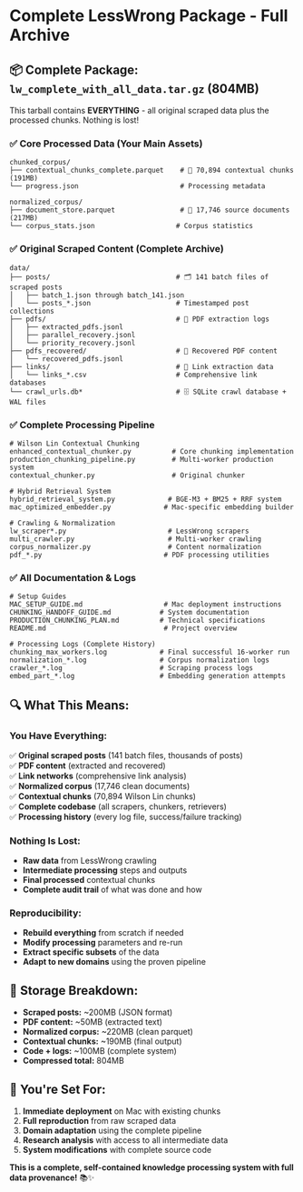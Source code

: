 # Complete LessWrong Package - Full Archive

## 📦 Complete Package: `lw_complete_with_all_data.tar.gz` (804MB)

This tarball contains **EVERYTHING** - all original scraped data plus the processed chunks. Nothing is lost!

### ✅ **Core Processed Data** (Your Main Assets)
```
chunked_corpus/
├── contextual_chunks_complete.parquet    # 🎯 70,894 contextual chunks (191MB)
└── progress.json                         # Processing metadata

normalized_corpus/  
├── document_store.parquet                # 🎯 17,746 source documents (217MB)
└── corpus_stats.json                    # Corpus statistics
```

### ✅ **Original Scraped Content** (Complete Archive)
```
data/
├── posts/                               # 🗂️ 141 batch files of scraped posts
│   ├── batch_1.json through batch_141.json
│   └── posts_*.json                     # Timestamped post collections
├── pdfs/                                # 📄 PDF extraction logs  
│   ├── extracted_pdfs.jsonl
│   ├── parallel_recovery.jsonl
│   └── priority_recovery.jsonl
├── pdfs_recovered/                      # 📄 Recovered PDF content
│   └── recovered_pdfs.jsonl
├── links/                               # 🔗 Link extraction data
│   └── links_*.csv                      # Comprehensive link databases
└── crawl_urls.db*                       # 🗄️ SQLite crawl database + WAL files
```

### ✅ **Complete Processing Pipeline** 
```
# Wilson Lin Contextual Chunking
enhanced_contextual_chunker.py          # Core chunking implementation
production_chunking_pipeline.py         # Multi-worker production system
contextual_chunker.py                   # Original chunker

# Hybrid Retrieval System  
hybrid_retrieval_system.py             # BGE-M3 + BM25 + RRF system
mac_optimized_embedder.py             # Mac-specific embedding builder

# Crawling & Normalization
lw_scraper*.py                         # LessWrong scrapers
multi_crawler.py                       # Multi-worker crawling
corpus_normalizer.py                   # Content normalization
pdf_*.py                              # PDF processing utilities
```

### ✅ **All Documentation & Logs**
```
# Setup Guides
MAC_SETUP_GUIDE.md                    # Mac deployment instructions
CHUNKING_HANDOFF_GUIDE.md            # System documentation
PRODUCTION_CHUNKING_PLAN.md          # Technical specifications
README.md                             # Project overview

# Processing Logs (Complete History)
chunking_max_workers.log             # Final successful 16-worker run
normalization_*.log                  # Corpus normalization logs
crawler_*.log                        # Scraping process logs
embed_part_*.log                     # Embedding generation attempts
```

## 🔍 **What This Means:**

### **You Have Everything:**
✅ **Original scraped posts** (141 batch files, thousands of posts)  
✅ **PDF content** (extracted and recovered)  
✅ **Link networks** (comprehensive link analysis)  
✅ **Normalized corpus** (17,746 clean documents)  
✅ **Contextual chunks** (70,894 Wilson Lin chunks)  
✅ **Complete codebase** (all scrapers, chunkers, retrievers)  
✅ **Processing history** (every log file, success/failure tracking)  

### **Nothing Is Lost:**
- **Raw data** from LessWrong crawling
- **Intermediate processing** steps and outputs  
- **Final processed** contextual chunks
- **Complete audit trail** of what was done and how

### **Reproducibility:**
- **Rebuild everything** from scratch if needed
- **Modify processing** parameters and re-run
- **Extract specific subsets** of the data
- **Adapt to new domains** using the proven pipeline

## 💾 **Storage Breakdown:**

- **Scraped posts:** ~200MB (JSON format)
- **PDF content:** ~50MB (extracted text)  
- **Normalized corpus:** ~220MB (clean parquet)
- **Contextual chunks:** ~190MB (final output)
- **Code + logs:** ~100MB (complete system)
- **Compressed total:** 804MB

## 🚀 **You're Set For:**

1. **Immediate deployment** on Mac with existing chunks
2. **Full reproduction** from raw scraped data
3. **Domain adaptation** using the complete pipeline  
4. **Research analysis** with access to all intermediate data
5. **System modifications** with complete source code

**This is a complete, self-contained knowledge processing system with full data provenance!** 📚✨